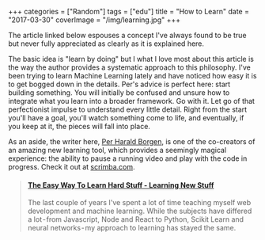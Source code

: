+++
categories = ["Random"]
tags = ["edu"]
title = "How to Learn"
date = "2017-03-30"
coverImage = "/img/learning.jpg"
+++

The article linked below espouses a concept I've always found to be true but never fully appreciated as clearly as it is explained here.
<!--more-->

The basic idea is "learn by doing" but I what I love most about this article is
the way the author provides a systematic approach to this philosophy. 
I've been trying to learn Machine Learning lately and have noticed how easy
it is to get bogged down in the details. Per's advice is perfect here: start building
something. You will initially be confused and unsure how to integrate what you
learn into a broader framework. Go with it. Let go of that perfectionist impulse
to understand every little detail. Right from the start you'll have a goal, you'll 
watch something come to life, and eventually, if you keep at it, the pieces
will fall into place.

As an aside, the writer here, <a href="https://twitter.com/perborgen" target="_blank">Per Harald Borgen</a>,
is one of the co-creators of an amazing new learning tool, which provides a seemingly magical experience:
the ability to pause a running video and play with the code in progress.
Check it out at <a href="https://scrimba.com" target="blank">scrimba.com</a>.

<blockquote class="embedly-card" data-card-controls="0"><h4><a href="https://medium.com/learning-new-stuff/a-simple-technique-to-learn-hard-stuff-ffaa7879bf7c">The Easy Way To Learn Hard Stuff - Learning New Stuff</a></h4><p>The last couple of years I've spent a lot of time teaching myself web development and machine learning. While the subjects have differed a lot - from Javascript, Node and React to Python, Scikit Learn and neural networks - my approach to learning has stayed the same.</p></blockquote>
<script async src="//cdn.embedly.com/widgets/platform.js" charset="UTF-8"></script>
